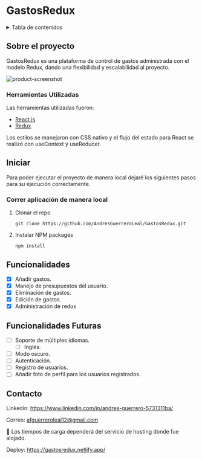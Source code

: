 # GastosRedux

<details>
  <summary>Tabla de contenidos</summary>
  <ol>
    <li>
      <a href="#sobre-el-proyecto">Sobre el proyecto</a>
      <ul>
        <li><a href="#herramientas-utilizadas">Herramientas Utilizadas</a></li>
      </ul>
    </li>
    <li>
      <a href="#iniciar">Iniciar</a>
      <ul>
        <li><a href="#correr-aplicación-de-manera-local">Correr aplicación de manera local </a></li>
      </ul>
    </li>
    <li><a href="#funcionalidades">Funcionalidades</a></li>
    <li><a href="#contacto">Contacto</a></li>
  </ol>
</details>


## Sobre el proyecto

GastosRedux es una plataforma de control de gastos administrada con el modelo Redux, dando una flexibilidad y escalabilidad al proyecto.

![product-screenshot](https://i.ibb.co/F7hWvGj/controlgastos.png)

### Herramientas Utilizadas

Las herramientas utilizadas fueron:

* [React.js](https://reactjs.org/)
* [Redux](https://es.redux.js.org/)

Los estilos se manejaron con CSS nativo y el flujo del estado para React se realizó con useContext y useReducer.

## Iniciar

Para poder ejecutar el proyecto de manera local dejaré los siguientes pasos para su ejecución correctamente.

### Correr aplicación de manera local 

1. Clonar el repo
   ```
   git clone https://github.com/AndresGuerreroLeal/GastosRedux.git
   ```
   
2. Instalar NPM packages
   ```
   npm install
   ```
   
## Funcionalidades

- [x] Añadir gastos.
- [x] Manejo de presupuestos del usuario.
- [x] Eliminación de gastos.  
- [x] Edición de gastos.
- [x] Administración de redux

## Funcionalidades Futuras

- [ ] Soporte de múltiples idiomas.
    - [ ] Inglés.
- [ ] Modo oscuro.
- [ ] Autenticación.
- [ ] Registro de usuarios.
- [ ] Añadir foto de perfil para los usuarios registrados.

## Contacto

Linkedin: https://www.linkedin.com/in/andres-guerrero-5731311ba/

Correo: afguerreroleal12@gmail.com

📌 Los tiempos de carga dependerá del servicio de hosting donde fue alojado. 

Deploy: https://gastosredux.netlify.app/
